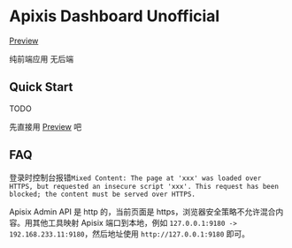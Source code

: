 # Apixis Dashboard Unofficial

[Preview](https://apisix-dashboard.lensual.space/)

纯前端应用 无后端

## Quick Start

TODO

先直接用 [Preview](https://apisix-dashboard.lensual.space/) 吧

## FAQ

登录时控制台报错`Mixed Content: The page at 'xxx' was loaded over HTTPS, but requested an insecure script 'xxx'. This request has been blocked; the content must be served over HTTPS.`

Apisix Admin API 是 http 的，当前页面是 https，浏览器安全策略不允许混合内容。用其他工具映射 Apisix 端口到本地，例如 `127.0.0.1:9180 -> 192.168.233.11:9180`，然后地址使用 `http://127.0.0.1:9180` 即可。
